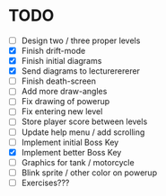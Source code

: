 # TODO

- [ ] Design two / three proper levels
- [x] Finish drift-mode
- [x] Finish initial diagrams
- [x] Send diagrams to lecturerererer
- [ ] Finish death-screen
- [ ] Add more draw-angles
- [ ] Fix drawing of powerup
- [ ] Fix entering new level
- [ ] Store player score between levels
- [ ] Update help menu / add scrolling
- [ ] Implement initial Boss Key
- [x] Implement better Boss Key
- [ ] Graphics for tank / motorcycle
- [ ] Blink sprite / other color on powerup
- [ ] Exercises???

